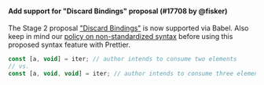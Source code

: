 #### Add support for "Discard Bindings" proposal  (#17708 by @fisker)

The Stage 2 proposal ["Discard Bindings"](https://github.com/tc39/proposal-discard-binding) is now supported via Babel. Also keep in mind our [policy on non-standardized syntax](https://prettier.io/docs/en/rationale.html#disclaimer-about-non-standard-syntax) before using this proposed syntax feature with Prettier.

<!-- prettier-ignore -->
```jsx
const [a, void] = iter; // author intends to consume two elements
// vs.
const [a, void, void] = iter; // author intends to consume three elements
```
